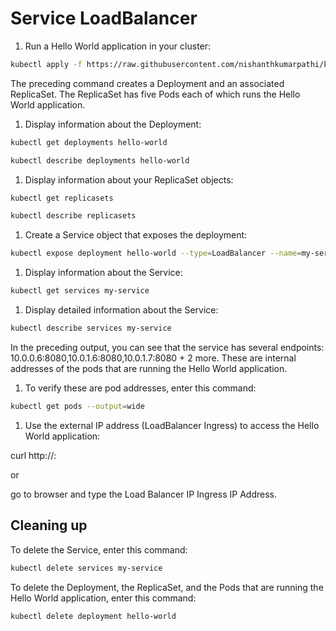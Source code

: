# Service LoadBalancer

1. Run a Hello World application in your cluster:

```bash
kubectl apply -f https://raw.githubusercontent.com/nishanthkumarpathi/k8s-calico-istio-training/main/understand-k8s/services/load-balancer-example.yaml
```

The preceding command creates a Deployment and an associated ReplicaSet. The ReplicaSet has five Pods each of which runs the Hello World application.

1. Display information about the Deployment:

```bash
kubectl get deployments hello-world
```

```bash
kubectl describe deployments hello-world
```

1. Display information about your ReplicaSet objects:

```bash
kubectl get replicasets
```

```bash
kubectl describe replicasets
```

1. Create a Service object that exposes the deployment:

```bash
kubectl expose deployment hello-world --type=LoadBalancer --name=my-service
```

1. Display information about the Service:

```bash
kubectl get services my-service
```

1. Display detailed information about the Service:

```bash
kubectl describe services my-service
```

In the preceding output, you can see that the service has several endpoints: 10.0.0.6:8080,10.0.1.6:8080,10.0.1.7:8080 + 2 more. These are internal addresses of the pods that are running the Hello World application.

1. To verify these are pod addresses, enter this command:

```bash
kubectl get pods --output=wide
```

1. Use the external IP address (LoadBalancer Ingress) to access the Hello World application:

curl http://:

or

go to browser and type the Load Balancer IP Ingress IP Address.

## Cleaning up

To delete the Service, enter this command:

```bash
kubectl delete services my-service
```

To delete the Deployment, the ReplicaSet, and the Pods that are running the Hello World application, enter this command:

```bash
kubectl delete deployment hello-world
```
